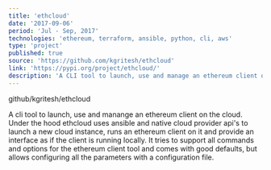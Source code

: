 ```yaml
---
title: 'ethcloud'
date: '2017-09-06'
period: 'Jul - Sep, 2017'
technologies: 'ethereum, terraform, ansible, python, cli, aws'
type: 'project'
published: true
source: 'https://github.com/kgritesh/ethcloud'
link: 'https://pypi.org/project/ethcloud/'
description: 'A CLI tool to launch, use and manage an ethereum client on the cloud'
---
```


github/kgritesh/ethcloud

A cli tool to launch, use and manange an ethereum client on the cloud. Under the hood ethcloud uses ansible and native cloud provider api's to launch a new cloud instance, runs an ethereum client on it and provide an interface as if the client is running locally. It tries to support all commands and options for the ethereum client tool and comes with good defaults, but allows configuring all the parameters with a configuration file.
